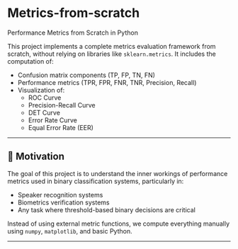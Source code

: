 # Metrics-from-scratch
 Performance Metrics from Scratch in Python

This project implements a complete metrics evaluation framework from scratch, without relying on libraries like `sklearn.metrics`. It includes the computation of:

- Confusion matrix components (TP, FP, TN, FN)
- Performance metrics (TPR, FPR, FNR, TNR, Precision, Recall)
- Visualization of:
  - ROC Curve
  - Precision-Recall Curve
  - DET Curve
  - Error Rate Curve
  - Equal Error Rate (EER)

---

## 🧠 Motivation

The goal of this project is to understand the inner workings of performance metrics used in binary classification systems, particularly in:
- Speaker recognition systems
- Biometrics verification systems
- Any task where threshold-based binary decisions are critical

Instead of using external metric functions, we compute everything manually using `numpy`, `matplotlib`, and basic Python.

---
